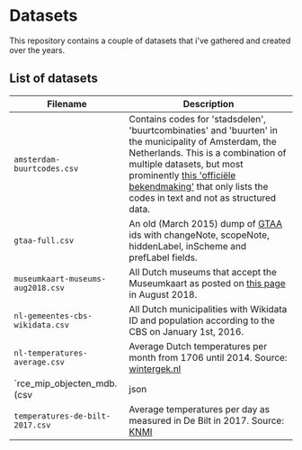 # Datasets
This repository contains a couple of datasets that i've gathered and created over the years.

## List of datasets
| Filename | Description |
|----------|-------------|
| `amsterdam-buurtcodes.csv` | Contains codes for 'stadsdelen', 'buurtcombinaties' and 'buurten' in the municipality of Amsterdam, the Netherlands. This is a combination of multiple datasets, but most prominently [this 'officiële bekendmaking'](https://zoek.officielebekendmakingen.nl/gmb-2015-56979.html) that only lists the codes in text and not as structured data. |
| `gtaa-full.csv` | An old (March 2015) dump of [GTAA](http://gtaa.beeldengeluid.nl/) ids with changeNote, scopeNote, hiddenLabel, inScheme and prefLabel fields. |
| `museumkaart-museums-aug2018.csv` | All Dutch museums that accept the Museumkaart as posted on [this page](https://www.museumkaart.nl/museumkaartgeldig) in August 2018. |
| `nl-gemeentes-cbs-wikidata.csv` | All Dutch municipalities with Wikidata ID and population according to the CBS on January 1st, 2016. |
| `nl-temperatures-average.csv` | Average Dutch temperatures per month from 1706 until 2014. Source: [wintergek.nl](https://www.wintergek.nl/data/lijst-gemiddelde-temperatuur-nederland) |
| `rce_mip_objecten_mdb.(csv|json|xlsx)` | Monumenten Inventarisatie Project (MIP). Database of 152.400 Dutch buildings from the period 1850 - 1940. Converted from [this](https://cultureelerfgoed.nl/node/1423) Access database using [this](https://lytrax.io/blog/tools/access-converter) tool. Available in CSV, JSON and Excel formats. |
| `temperatures-de-bilt-2017.csv` | Average temperatures per day as measured in De Bilt in 2017. Source: [KNMI](http://projects.knmi.nl/klimatologie/daggegevens/selectie.cgi) |